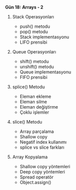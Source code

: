 **Gün 18: Arrays - 2**

1. Stack Operasyonları
    
    - push() metodu
    - pop() metodu
    - Stack implementasyonu
    - LIFO prensibi
2. Queue Operasyonları
    
    - shift() metodu
    - unshift() metodu
    - Queue implementasyonu
    - FIFO prensibi
3. splice() Metodu
    
    - Eleman ekleme
    - Eleman silme
    - Eleman değiştirme
    - Çoklu işlemler
4. slice() Metodu
    
    - Array parçalama
    - Shallow copy
    - Negatif index kullanımı
    - splice vs slice farkları
5. Array Kopyalama
    
    - Shallow copy yöntemleri
    - Deep copy yöntemleri
    - Spread operatör
    - Object.assign()

